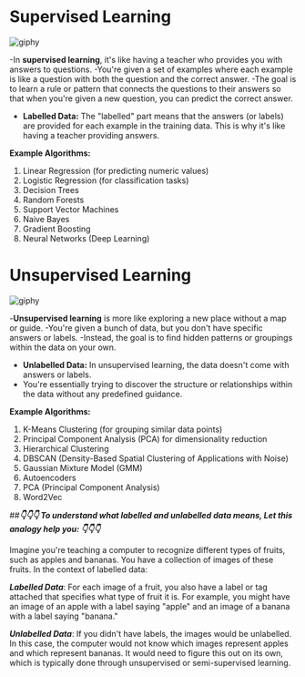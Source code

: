 # Supervised Learning

![giphy](https://github.com/Navadeep2000/ML-With-Navadeep/assets/90325434/44180970-94e4-4272-9273-35cc5bc7d4b9)

-In **supervised learning**, it's like having a teacher who provides you with answers to questions.
-You're given a set of examples where each example is like a question with both the question and the correct answer. 
-The goal is to learn a rule or pattern that connects the questions to their answers so that when you're given a new question, you can predict the correct answer.

- **Labelled Data:** The "labelled" part means that the answers (or labels) are provided for each example in the training data. This is why it's like having a teacher providing answers.
  
**Example Algorithms:**
1. Linear Regression (for predicting numeric values)
2. Logistic Regression (for classification tasks)
3. Decision Trees
4. Random Forests
5. Support Vector Machines
6. Naive Bayes
7. Gradient Boosting
8. Neural Networks (Deep Learning)

# Unsupervised Learning

![giphy](https://github.com/Navadeep2000/ML-With-Navadeep/assets/90325434/cab69268-c8b0-47f8-a540-440187553273)

-**Unsupervised learning** is more like exploring a new place without a map or guide.
-You're given a bunch of data, but you don't have specific answers or labels. 
-Instead, the goal is to find hidden patterns or groupings within the data on your own.

- **Unlabelled Data:** In unsupervised learning, the data doesn't come with answers or labels.
- You're essentially trying to discover the structure or relationships within the data without any predefined guidance.

**Example Algorithms:**
1. K-Means Clustering (for grouping similar data points)
2. Principal Component Analysis (PCA) for dimensionality reduction
3. Hierarchical Clustering
4. DBSCAN (Density-Based Spatial Clustering of Applications with Noise)
5. Gaussian Mixture Model (GMM)
6. Autoencoders
7. PCA (Principal Component Analysis)
8. Word2Vec


##***👇👇👇 To understand what labelled and unlabelled data means, Let this analogy help you: 👇👇👇***

Imagine you're teaching a computer to recognize different types of fruits, such as apples and bananas. 
You have a collection of images of these fruits. In the context of labelled data:

***Labelled Data***: For each image of a fruit, you also have a label or tag attached that specifies what type of fruit it is. 
For example, you might have an image of an apple with a label saying "apple" and an image of a banana with a label saying "banana."

***Unlabelled Data***: If you didn't have labels, the images would be unlabelled.
In this case, the computer would not know which images represent apples and which represent bananas. 
It would need to figure this out on its own, which is typically done through unsupervised or semi-supervised learning.

